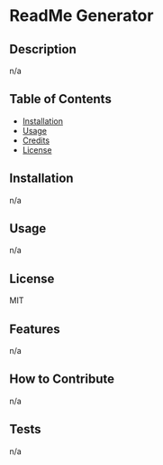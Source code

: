 # ReadMe Generator

  ## Description
  
  n/a

  ## Table of Contents
  - [Installation](#installation)
  - [Usage](#usage)
  - [Credits](#credits)
  - [License](#license)


  ## Installation

  n/a


  ## Usage

  n/a


  ## License

  MIT
## Features

  n/a


  ## How to Contribute

  n/a


  ## Tests

  n/a


